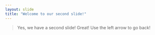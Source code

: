 ```yaml
---
layout: slide
title: "Welcome to our second slide!"
---
```

> Yes, we have a second slide! Great!
Use the left arrow to go back!
